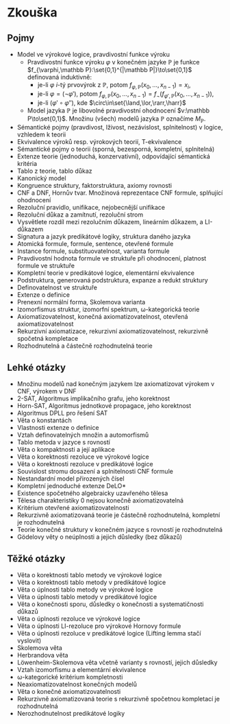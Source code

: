 # Zkouška

## Pojmy

- Model ve výrokové logice, pravdivostní funkce výroku
	- Pravdivostní funkce výroku $\varphi$ v konečném jazyke $\mathbb P$ je funkce $f_{\varphi,\mathbb P}:\set{0,1}^{|\mathbb P|}\to\set{0,1}$ definovaná induktivně:
		- je-li $\varphi$ $i$-tý prvovýrok z $\mathbb P$, potom $f_{\varphi,\mathbb P}(x_0,\dots,x_{n-1})=x_i$,
		- je-li $\varphi=(\neg\varphi')$, potom $f_{\varphi,\mathbb P}(x_0,\dots,x_{n-1})=f_\neg (f_{\varphi',\mathbb P}(x_0,\dots,x_{n-1}))$,
		- je-li $(\varphi'\circ\varphi'')$, kde $\circ\in\set{\land,\lor,\rarr,\harr}$
	- Model jazyka $\mathbb P$ je libovolné pravdivostní ohodnocení $v:\mathbb P\to\set{0,1}$. Množinu (všech) modelů jazyka $\mathbb P$ označíme $M_\mathbb P$.
- Sémantické pojmy (pravdivost, lživost, nezávislost, splnitelnost) v logice, vzhledem k teorii
- Ekvivalence výroků resp. výrokových teorií, T-ekvivalence
- Sémantické pojmy o teorii (sporná, bezesporná, kompletní, splnitelná)
- Extenze teorie (jednoduchá, konzervativní), odpovídající sémantická kritéria
- Tablo z teorie, tablo důkaz
- Kanonický model
- Kongruence struktury, faktorstruktura, axiomy rovnosti
- CNF a DNF, Hornův tvar. Množinová reprezentace CNF formule, splňující ohodnocení
- Rezoluční pravidlo, unifikace, nejobecnější unifikace
- Rezoluční důkaz a zamítnutí, rezoluční strom
- Vysvětlete rozdíl mezi rezolučním důkazem, lineárním důkazem, a LI-důkazem
- Signatura a jazyk predikátové logiky, struktura daného jazyka
- Atomická formule, formule, sentence, otevřené formule
- Instance formule, substituovatelnost, varianta formule
- Pravdivostní hodnota formule ve struktuře při ohodnocení, platnost formule ve struktuře
- Kompletní teorie v predikátové logice, elementární ekvivalence
- Podstruktura, generovaná podstruktura, expanze a redukt struktury
- Definovatelnost ve struktuře
- Extenze o definice
- Prenexní normální forma, Skolemova varianta
- Izomorfismus struktur, izomorfní spektrum, ω-kategorická teorie
- Axiomatizovatelnost, konečná axiomatizovatelnost, otevřená axiomatizovatelnost
- Rekurzivní axiomatizace, rekurzivní axiomatizovatelnost, rekurzivně spočetná kompletace
- Rozhodnutelná a částečně rozhodnutelná teorie

## Lehké otázky

- Množinu modelů nad konečným jazykem lze axiomatizovat výrokem v CNF, výrokem v DNF
- 2-SAT, Algoritmus implikačního grafu, jeho korektnost
- Horn-SAT, Algoritmus jednotkové propagace, jeho korektnost
- Algoritmus DPLL pro řešení SAT
- Věta o konstantách
- Vlastnosti extenze o definice
- Vztah definovatelných množin a automorfismů
- Tablo metoda v jazyce s rovností
- Věta o kompaktnosti a její aplikace
- Věta o korektnosti rezoluce ve výrokové logice
- Věta o korektnosti rezoluce v predikátové logice
- Souvislost stromu dosazení a splnitelnosti CNF formule
- Nestandardní model přirozených čísel
- Kompletní jednoduché extenze DeLO*
- Existence spočetného algebraicky uzavřeného tělesa
- Tělesa charakteristiky 0 nejsou konečně axiomatizovatelná
- Kritérium otevřené axiomatizovatelnosti
- Rekurzivně axiomatizovaná teorie je částečně rozhodnutelná, kompletní je rozhodnutelná
- Teorie konečné struktury v konečném jazyce s rovností je rozhodnutelná
- Gödelovy věty o neúplnosti a jejich důsledky (bez důkazů)

## Těžké otázky

- Věta o korektnosti tablo metody ve výrokové logice
- Věta o korektnosti tablo metody v predikátové logice
- Věta o úplnosti tablo metody ve výrokové logice
- Věta o úplnosti tablo metody v predikátové logice
- Věta o konečnosti sporu, důsledky o konečnosti a systematičnosti důkazů
- Věta o úplnosti rezoluce ve výrokové logice
- Věta o úplnosti LI-rezoluce pro výrokové Hornovy formule
- Věta o úplnosti rezoluce v predikátové logice (Lifting lemma stačí vyslovit)
- Skolemova věta
- Herbrandova věta
- Löwenheim-Skolemova věta včetně varianty s rovností, jejich důsledky
- Vztah izomorfismu a elementární ekvivalence
- ω-kategorické kritérium kompletnosti
- Neaxiomatizovatelnost konečných modelů
- Věta o konečné axiomatizovatelnosti
- Rekurzivně axiomatizovaná teorie s rekurzivně spočetnou kompletací je rozhodnutelná
- Nerozhodnutelnost predikátové logiky
